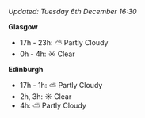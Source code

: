 *Updated: Tuesday 6th December 16:30*

**Glasgow**

* 17h - 23h: :partly_sunny: Partly Cloudy
* 0h - 4h: :sunny: Clear

**Edinburgh**

* 17h - 1h: :partly_sunny: Partly Cloudy
* 2h, 3h: :sunny: Clear
* 4h: :partly_sunny: Partly Cloudy
